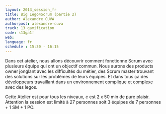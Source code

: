 ```yaml
---
layout: 2013_session_fr
title: Big Lego4Scrum (partie 2)
author: Alexandre CUVA
authorpost: alexandre-cuva
track: 13_gamification
code: s13ga1f
web: 
language: fr
schedule : 15:30 - 16:15
---
```


Dans cet atelier, nous allons découvrir comment fonctionne Scrum avec plusieurs équipe qui ont un objectif commun. Nous aurons des products owner jonglant avec les difficultés du métier, des Scrum master trouvant des solutions sur les problèmes de leurs équipes. Et dans tous ça des développeurs travaillant dans un environnement complique et complexe avec des legos.

Cette Atelier est pour tous les niveaux, c est 2 x 50 min de pure plaisir. Attention la session est limité à 27 personnes soit 3 équipes de 7 personnes + 1 SM + 1 PO.
